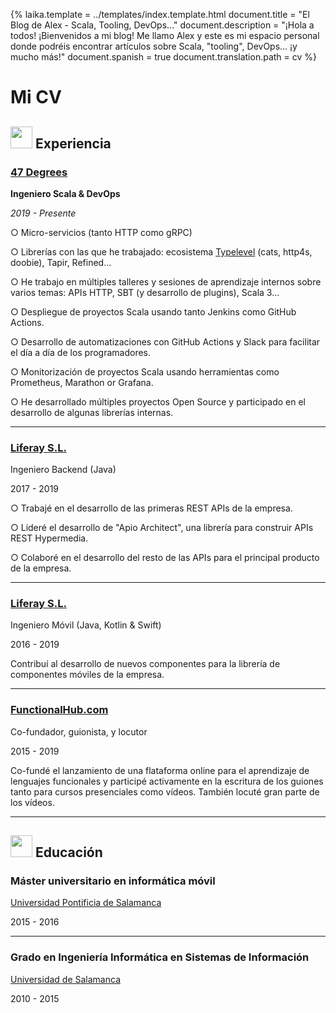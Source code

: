 {%
	laika.template = ../templates/index.template.html
	document.title = "El Blog de Alex - Scala, Tooling, DevOps..."
	document.description = "¡Hola a todos! ¡Bienvenidos a mi blog! Me llamo Alex y este es mi espacio personal donde podréis encontrar artículos sobre Scala, "tooling", DevOps... ¡y mucho más!"
	document.spanish = true
	document.translation.path = cv
%}

# Mi CV

## <img width="35" height="35" src="https://github.githubassets.com/images/icons/emoji/computer.png"> Experiencia

### [47 Degrees](https://www.47deg.com)

<i class="fas fa-user-tag"></i> **Ingeniero Scala & DevOps**

<i class="fas fa-calendar-alt"></i> _2019 - Presente_

○ Micro-servicios (tanto HTTP como gRPC)

○ Librerías con las que he trabajado: ecosistema [Typelevel](https://typelevel.org) (cats, http4s, doobie), Tapir, Refined...

○ He trabajo en múltiples talleres y sesiones de aprendizaje internos sobre varios temas: APIs HTTP, SBT (y desarrollo de plugins), Scala 3...

○ Despliegue de proyectos Scala usando tanto Jenkins como GitHub Actions.

○ Desarrollo de automatizaciones con GitHub Actions y Slack para facilitar el día a día de los programadores.

○ Monitorización de proyectos Scala usando herramientas como Prometheus, Marathon or Grafana.

○ He desarrollado múltiples proyectos Open Source y participado en el desarrollo de algunas librerías internas.

---

### [Liferay S.L.](https://www.liferay.com)

<i class="fas fa-user-tag"></i> Ingeniero Backend (Java)

<i class="fas fa-calendar-alt"></i> 2017 - 2019

○ Trabajé en el desarrollo de las primeras REST APIs de la empresa.

○ Lideré el desarrollo de "Apio Architect", una librería para construir APIs REST Hypermedia.

○ Colaboré en el desarrollo del resto de las APIs para el principal producto de la empresa.

---

### [Liferay S.L.](https://www.liferay.com)

<i class="fas fa-user-tag"></i> Ingeniero Móvil (Java, Kotlin & Swift)

<i class="fas fa-calendar-alt"></i> 2016 - 2019

Contribuí al desarrollo de nuevos componentes para la librería de componentes móviles de la empresa.

---

### [FunctionalHub.com](https://www.functionalhub.com)

<i class="fas fa-user-tag"></i> Co-fundador, guionista, y locutor

<i class="fas fa-calendar-alt"></i> 2015 - 2019

Co-fundé el lanzamiento de una flataforma online para el aprendizaje de lenguajes funcionales y participé activamente en la escritura de los guiones tanto para cursos presenciales como vídeos. También locuté gran parte de los vídeos.

---

## <img width="35" height="35" src="https://github.githubassets.com/images/icons/emoji/school.png"> Educación

### Máster universitario en informática móvil

<i class="fas fa-university"></i> [Universidad Pontificia de Salamanca](https://www.upsa.es)

<i class="fas fa-calendar-alt"></i> 2015 - 2016

---

### Grado en Ingeniería Informática en Sistemas de Información

<i class="fas fa-university"></i> [Universidad de Salamanca](https://www.usal.es)

<i class="fas fa-calendar-alt"></i> 2010 - 2015
